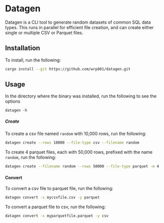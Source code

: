 # Datagen 
Datagen is a CLI tool to generate random datasets of common SQL data types. This runs in parallel for efficient file creation, and can create either single or multiple CSV or Parquet files. 


## Installation
To install, run the following:

```bash
cargo install --git https://github.com/wrp801/datagen.git
```

## Usage
In the directory where the binary was installed, run the following to see the options

`datagen -h`


##### Create 

To create a csv file named `random` with 10,000 rows, run the following:
```bash
datagen create --rows 10000 --file-type csv --filename random
```

To create 4 parquet files, each with 50,000 rows, prefixed with the name `random`, run the following:

```bash
datagen create --filename random --rows 50000 --file-type parquet -m 4
```

#### Convert 
To convert a csv file to parquet file, run the following:

```bash
datagen convert -s mycsvfile.csv -y parquet
```

To convert a parquet file to csv, run the following: 

```bash
datagen convert -s myparquetfile.parquet -y csv
```





